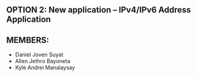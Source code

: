 ## OPTION 2: New application – IPv4/IPv6 Address Application 

## MEMBERS:
- Daniel Joven Suyat
- Allen Jethro Bayoneta
- Kyle Andrei Manalaysay
